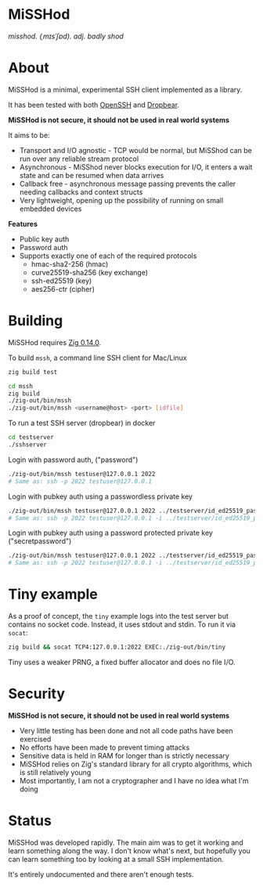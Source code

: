 # MiSSHod

*misshod. (ˌmɪsˈʃɒd). adj. badly shod*

# About

MiSSHod is a minimal, experimental SSH client implemented as a library.

It has been tested with both [OpenSSH](https://github.com/openssh/openssh-portable) and [Dropbear](https://github.com/mkj/dropbear).

**MiSSHod is not secure, it should not be used in real world systems**

It aims to be:

 - Transport and I/O agnostic - TCP would be normal, but MiSShod can be run over any reliable stream protocol
 - Asynchronous - MiSShod never blocks execution for I/O, it enters a wait state and can be resumed when data arrives
 - Callback free - asynchronous message passing prevents the caller needing callbacks and context structs
 - Very lightweight, opening up the possibility of running on small embedded devices

**Features**

 - Public key auth
 - Password auth
 - Supports exactly one of each of the required protocols
    - hmac-sha2-256 (hmac)
    - curve25519-sha256 (key exchange)
    - ssh-ed25519 (key)
    - aes256-ctr (cipher)

# Building

MiSSHod requires [Zig 0.14.0](https://ziglang.org/download/). 

To build `mssh`, a command line SSH client for Mac/Linux

```bash
zig build test
```

```bash
cd mssh
zig build
./zig-out/bin/mssh
./zig-out/bin/mssh <username@host> <port> [idfile]
```

To run a test SSH server (dropbear) in docker

```bash
cd testserver
./sshserver
```

Login with password auth, ("password")

```bash
./zig-out/bin/mssh testuser@127.0.0.1 2022
# Same as: ssh -p 2022 testuser@127.0.0.1
```

Login with pubkey auth using a passwordless private key

```bash
./zig-out/bin/mssh testuser@127.0.0.1 2022 ../testserver/id_ed25519_passwordless
# Same as: ssh -p 2022 testuser@127.0.0.1 -i ../testserver/id_ed25519_passwordless
```

Login with pubkey auth using a password protected private key ("secretpassword")

```bash
./zig-out/bin/mssh testuser@127.0.0.1 2022 ../testserver/id_ed25519_passworded
# Same as: ssh -p 2022 testuser@127.0.0.1 -i ../testserver/id_ed25519_passworded
```
# Tiny example

As a proof of concept, the `tiny` example logs into the test server but contains no socket code. Instead, it uses stdout and stdin. To run it via `socat`:

```bash
zig build && socat TCP4:127.0.0.1:2022 EXEC:./zig-out/bin/tiny
```

Tiny uses a weaker PRNG, a fixed buffer allocator and does no file I/O.

# Security

**MiSSHod is not secure, it should not be used in real world systems**

 - Very little testing has been done and not all code paths have been exercised
 - No efforts have been made to prevent timing attacks
 - Sensitive data is held in RAM for longer than is strictly necessary
 - MiSSHod relies on Zig's standard library for all crypto algorithms, which is still relatively young
 - Most importantly, I am not a cryptographer and I have no idea what I'm doing

# Status

MiSSHod was developed rapidly. The main aim was to get it working and learn something along the way. I don't know what's next, but hopefully you can learn something too by looking at a small SSH implementation.

It's entirely undocumented and there aren't enough tests.

